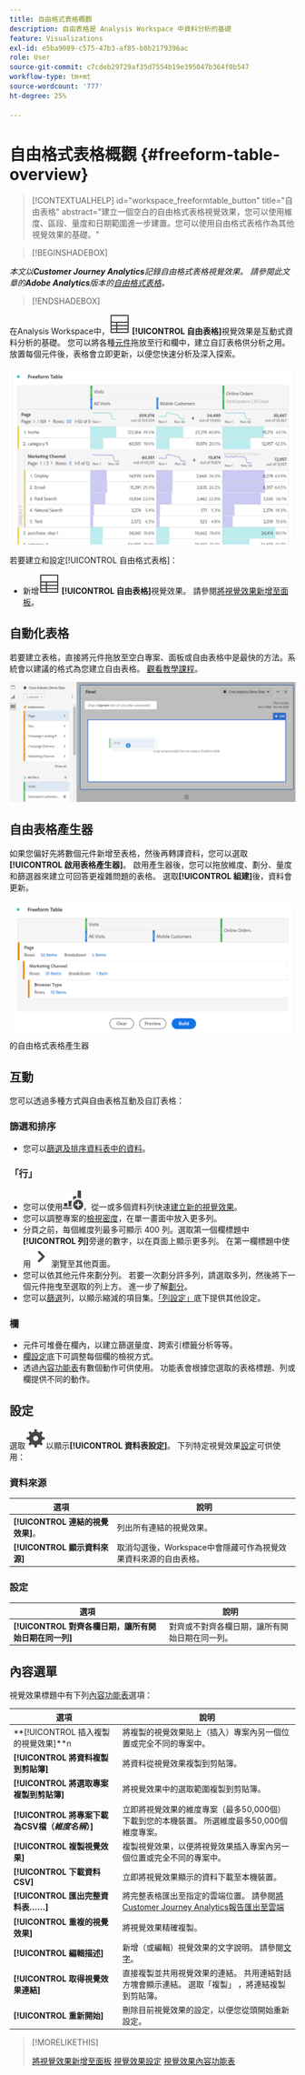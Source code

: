 ```yaml
---
title: 自由格式表格概觀
description: 自由表格是 Analysis Workspace 中資料分析的基礎
feature: Visualizations
exl-id: e5ba9089-c575-47b3-af85-b8b2179396ac
role: User
source-git-commit: c7cdeb29729af35d7554b19e395047b364f0b547
workflow-type: tm+mt
source-wordcount: '777'
ht-degree: 25%

---
```


# 自由格式表格概觀 {#freeform-table-overview}

<!-- markdownlint-disable MD034 -->

>[!CONTEXTUALHELP]
>id="workspace_freeformtable_button"
>title="自由表格"
>abstract="建立一個空白的自由格式表格視覺效果，您可以使用維度、區段、量度和日期範圍進一步建置。您可以使用自由格式表格作為其他視覺效果的基礎。"

<!-- markdownlint-enable MD034 -->


>[!BEGINSHADEBOX]

*本文以&#x200B;**Customer Journey Analytics**記錄自由格式表格視覺效果。 請參閱此文章的&#x200B;**Adobe Analytics**版本的[自由格式表格](https://experienceleague.adobe.com/en/docs/analytics/analyze/analysis-workspace/visualizations/freeform-table/freeform-table)。*

>[!ENDSHADEBOX]


在Analysis Workspace中，![表格](/help/assets/icons/Table.svg) **[!UICONTROL 自由表格]**&#x200B;視覺效果是互動式資料分析的基礎。 您可以將各種[元件](/help/components/overview.md)拖放至行和欄中，建立自訂表格供分析之用。放置每個元件後，表格會立即更新，以便您快速分析及深入探索。

![自由表格，以列與欄顯示元件，包含多個網頁的造訪與線上訂單。](assets/opening-section.png)

若要建立和設定[!UICONTROL 自由格式表格]：

* 新增![表格](/help/assets/icons/Table.svg) **[!UICONTROL 自由表格]**&#x200B;視覺效果。 請參閱[將視覺效果新增至面板](../freeform-analysis-visualizations.md#add-visualizations-to-a-panel)。

## 自動化表格

若要建立表格，直接將元件拖放至空白專案、面板或自由表格中是最快的方法。系統會以建議的格式為您建立自由表格。 [觀看教學課程](https://experienceleague.adobe.com/en/docs/analytics-learn/tutorials/analysis-workspace/building-freeform-tables/auto-build-freeform-tables-in-analysis-workspace)。

![含有造訪元件的新面板已拖放到工作空間。](assets/automated-table.png)

## 自由表格產生器

如果您偏好先將數個元件新增至表格，然後再轉譯資料，您可以選取&#x200B;**[!UICONTROL 啟用表格產生器]**。 啟用產生器後，您可以拖放維度、劃分、量度和篩選器來建立可回答更複雜問題的表格。 選取&#x200B;**[!UICONTROL 組建]**&#x200B;後，資料會更新。

![顯示](assets/table-builder.png)的自由格式表格產生器

## 互動

您可以透過多種方式與自由表格互動及自訂表格：

### 篩選和排序

* 您可以[篩選及排序資料表中的資料](filter-and-sort.md)。

### 「行」

* 您可以使用![GraphBarVerticalAdd](/help/assets/icons/GraphBarVerticalAdd.svg)，從一或多個資料列快速[建立新的視覺效果](../freeform-analysis-visualizations.md#visualize)。
* 您可以調整專案的[檢視密度](/help/analysis-workspace/build-workspace-project/view-density.md)，在單一畫面中放入更多列。
* 分頁之前，每個維度列最多可顯示 400 列。選取第一個欄標題中&#x200B;**[!UICONTROL 列]**&#x200B;旁邊的數字，以在頁面上顯示更多列。 在第一欄標題中使用![V形右側](/help/assets/icons/ChevronRight.svg)瀏覽至其他頁面。
* 您可以依其他元件來劃分列。 若要一次劃分許多列，請選取多列，然後將下一個元件拖曳至選取的列上方。 進一步了解[劃分](/help/components/dimensions/t-breakdown-fa.md)。
* 您可以[篩選](/help/components/filters/filters-overview.md)列，以顯示縮減的項目集。[「列設定」](/help/analysis-workspace/visualizations/freeform-table/column-row-settings/table-settings.md)底下提供其他設定。

### 欄

* 元件可堆疊在欄內，以建立篩選量度、跨索引標籤分析等等。
* [欄設定](/help/analysis-workspace/visualizations/freeform-table/column-row-settings/column-settings.md)底下可調整每個欄的檢視方式。
* 透過[內容功能表](/help/analysis-workspace/visualizations/freeform-analysis-visualizations.md#context-menu)有數個動作可供使用。 功能表會根據您選取的表格標題、列或欄提供不同的動作。


## 設定

選取![設定](/help/assets/icons/Setting.svg)以顯示&#x200B;**[!UICONTROL 資料表設定]**。 下列特定視覺效果[設定](../freeform-analysis-visualizations.md#settings)可供使用：

### 資料來源

| 選項 | 說明 |
|---|---|
| **[!UICONTROL 連結的視覺效果]**。 | 列出所有連結的視覺效果。 |
| **[!UICONTROL 顯示資料來源]** | 取消勾選後，Workspace中會隱藏可作為視覺效果資料來源的自由表格。 |

### 設定

| 選項 | 說明 |
|---|---|
| **[!UICONTROL 對齊各欄日期，讓所有開始日期在同一列]** | 對齊或不對齊各欄日期，讓所有開始日期在同一列。 |


## 內容選單

視覺效果標題中有下列[內容功能表](../freeform-analysis-visualizations.md#context-menu)選項：

| 選項 | 說明 |
| --- | --- |
| **[!UICONTROL 插入複製的視覺效果]**n | 將複製的視覺效果貼上（插入）專案內另一個位置或完全不同的專案中。 |
| **[!UICONTROL 將資料複製到剪貼簿]** | 將資料從視覺效果複製到剪貼簿。 |
| **[!UICONTROL 將選取專案複製到剪貼簿]** | 將視覺效果中的選取範圍複製到剪貼簿。 |
| **[!UICONTROL 將專案下載為CSV檔（*維度名稱*）]** | 立即將視覺效果的維度專案（最多50,000個）下載到您的本機裝置。 所選維度最多50,000個維度專案。 |
| **[!UICONTROL 複製視覺效果]** | 複製視覺效果，以便將視覺效果插入專案內另一個位置或完全不同的專案中。 |
| **[!UICONTROL 下載資料CSV]** | 立即將視覺效果顯示的資料下載至本機裝置。 |
| **[!UICONTROL 匯出完整資料表……]** | 將完整表格匯出至指定的雲端位置。 請參閱[將Customer Journey Analytics報告匯出至雲端](../../export/export-cloud.md) |
| **[!UICONTROL 重複的視覺效果]** | 將視覺效果精確複製。 |
| **[!UICONTROL 編輯描述]** | 新增（或編輯）視覺效果的文字說明。 請參閱[文字](../text.md)。 |
| **[!UICONTROL 取得視覺效果連結]** | 直接複製並共用視覺效果的連結。 共用連結對話方塊會顯示連結。 選取「複製」 ，將連結複製到剪貼簿。 |
| **[!UICONTROL 重新開始]** | 刪除目前視覺效果的設定，以便您從頭開始重新設定。 |


>[!MORELIKETHIS]
>
>[將視覺效果新增至面板](/help/analysis-workspace/visualizations/freeform-analysis-visualizations.md#add-visualizations-to-a-panel)
>[視覺效果設定](/help/analysis-workspace/visualizations/freeform-analysis-visualizations.md#settings)
>[視覺效果內容功能表](/help/analysis-workspace/visualizations/freeform-analysis-visualizations.md#context-menu)
>
